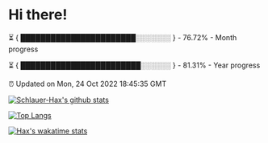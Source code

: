# Hi there!

⏳ { ███████████████████████░░░░░░░ } - 76.72% - Month progress

⏳ { ████████████████████████░░░░░░ } - 81.31% - Year progress

⏰ Updated on Mon, 24 Oct 2022 18:45:35 GMT


[![Schlauer-Hax's github stats](https://github-readme-stats.vercel.app/api?username=Schlauer-Hax&show_icons=true&theme=dark&count_private=true)](https://github.com/Schlauer-Hax)


[![Top Langs](https://github-readme-stats.vercel.app/api/top-langs/?username=Schlauer-Hax&layout=compact&theme=dark)](https://github.com/Schlauer-Hax?tab=repositories)


[![Hax's wakatime stats](https://github-readme-stats.vercel.app/api/wakatime?username=Hax&theme=dark)](https://wakatime.com/@Hax)

